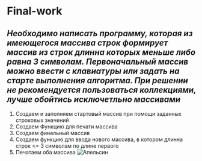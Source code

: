 # Final-work
***Необходимо написать программу, которая из имеющегося массива строк формирует массив из строк длинна которых меньше либо равна 3 символам. Первоначальный массив можно ввести с клавиатуры или задать на старте выполнения алгоритма. При решении не рекомендуется пользоваться коллекциями, лучше обойтись исключетльно массивами***
---
1. Создаем и заполняем стартовый массив при помощи заданных строковых значений 
2. Создаем Функцию для печати массива
3. Создаем финальный массив
4. Создаем функцию для ввода нового массива, в котором длинна строк <= 3 символам по длине первого
5. Печатаем оба массива
![Апельсин](Diagram.jpg)
